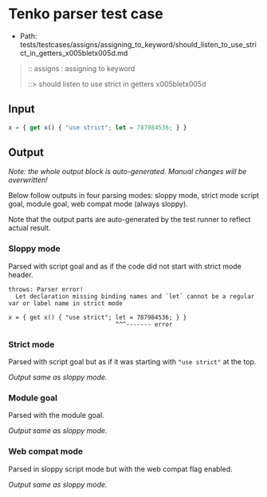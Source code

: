 # Tenko parser test case

- Path: tests/testcases/assigns/assigning_to_keyword/should_listen_to_use_strict_in_getters_x005bletx005d.md

> :: assigns : assigning to keyword
>
> ::> should listen to use strict in getters x005bletx005d

## Input

`````js
x = { get x() { "use strict"; let = 787984536; } }
`````

## Output

_Note: the whole output block is auto-generated. Manual changes will be overwritten!_

Below follow outputs in four parsing modes: sloppy mode, strict mode script goal, module goal, web compat mode (always sloppy).

Note that the output parts are auto-generated by the test runner to reflect actual result.

### Sloppy mode

Parsed with script goal and as if the code did not start with strict mode header.

`````
throws: Parser error!
  Let declaration missing binding names and `let` cannot be a regular var or label name in strict mode

x = { get x() { "use strict"; let = 787984536; } }
                              ^^^------- error
`````

### Strict mode

Parsed with script goal but as if it was starting with `"use strict"` at the top.

_Output same as sloppy mode._

### Module goal

Parsed with the module goal.

_Output same as sloppy mode._

### Web compat mode

Parsed in sloppy script mode but with the web compat flag enabled.

_Output same as sloppy mode._
